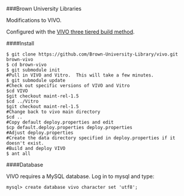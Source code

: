###Brown University Libraries

Modifications to VIVO.  

Configured with the [VIVO three tiered build method](https://wiki.duraspace.org/display/VIVO/Building+VIVO+in+3+tiers).   

####Install

~~~
$ git clone https://github.com/Brown-University-Library/vivo.git brown-vivo
$ cd brown-vivo
$ git submodule init
#Pull in VIVO and Vitro.  This will take a few minutes.
$ git submodule update
#Check out specific versions of VIVO and Vitro
$cd VIVO
$git checkout maint-rel-1.5
$cd ../Vitro
$git checkout maint-rel-1.5
#Change back to vivo main directory
$cd ..
#Copy default deploy.properties and edit
$cp default.deploy.properties deploy.properties
#Adjust deploy.properties
#Create the data directory specified in deploy.properties if it doesn't exist.
#Build and deploy VIVO
$ ant all
~~~

####Database

VIVO requires a MySQL database.  Log in to mysql and type:
~~~
mysql> create database vivo character set 'utf8';
~~~
